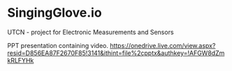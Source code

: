 # SingingGlove.io
UTCN - project for Electronic Measurements and Sensors

PPT presentation containing video.
https://onedrive.live.com/view.aspx?resid=D856EA87F2670F85!3141&ithint=file%2cpptx&authkey=!AFGW8dZmkRLFYHk
